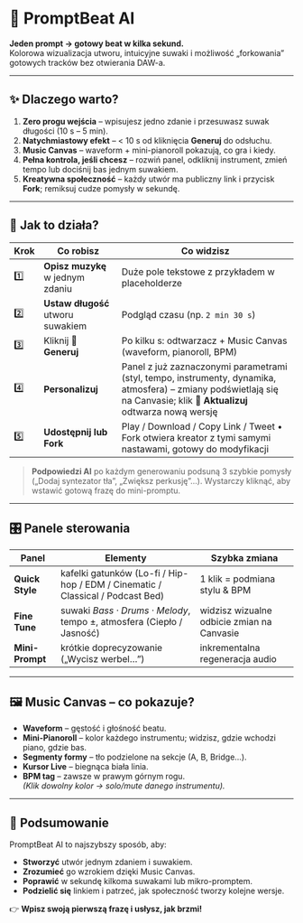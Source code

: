 # 🎹 PromptBeat AI  
**Jeden prompt → gotowy beat w kilka sekund.**  
Kolorowa wizualizacja utworu, intuicyjne suwaki i możliwość „forkowania” gotowych tracków bez otwierania DAW-a.

---

## ✨ Dlaczego warto?
1. **Zero progu wejścia** – wpisujesz jedno zdanie i przesuwasz suwak długości (10 s – 5 min).  
2. **Natychmiastowy efekt** – < 10 s od kliknięcia **Generuj** do odsłuchu.  
3. **Music Canvas** – waveform + mini-pianoroll pokazują, co gra i kiedy.  
4. **Pełna kontrola, jeśli chcesz** – rozwiń panel, odkliknij instrument, zmień tempo lub dociśnij bas jednym suwakiem.  
5. **Kreatywna społeczność** – każdy utwór ma publiczny link i przycisk **Fork**; remiksuj cudze pomysły w sekundę.  

---

## 🚀 Jak to działa?  
| Krok | Co robisz | Co widzisz |  
|------|-----------|------------|  
| 1️⃣ | **Opisz muzykę** w jednym zdaniu | Duże pole tekstowe z przykładem w placeholderze |  
| 2️⃣ | **Ustaw długość** utworu suwakiem | Podgląd czasu (np. `2 min 30 s`) |  
| 3️⃣ | Kliknij **🎹 Generuj** | Po kilku s: odtwarzacz + Music Canvas (waveform, pianoroll, BPM) |  
| 4️⃣ | **Personalizuj** | Panel z już zaznaczonymi parametrami (styl, tempo, instrumenty, dynamika, atmosfera) – zmiany podświetlają się na Canvasie; klik **🔁 Aktualizuj** odtwarza nową wersję |  
| 5️⃣ | **Udostępnij lub Fork** | Play / Download / Copy Link / Tweet • Fork otwiera kreator z tymi samymi nastawami, gotowy do modyfikacji |  

> **Podpowiedzi AI** po każdym generowaniu podsuną 3 szybkie pomysły („Dodaj syntezator tła”, „Zwiększ perkusję”…). Wystarczy kliknąć, aby wstawić gotową frazę do mini-promptu.

---

## 🎛️ Panele sterowania

| Panel | Elementy | Szybka zmiana |  
|-------|----------|---------------|  
| **Quick Style** | kafelki gatunków (Lo-fi / Hip-hop / EDM / Cinematic / Classical / Podcast Bed) | 1 klik = podmiana stylu & BPM |  
| **Fine Tune** | suwaki *Bass · Drums · Melody*, tempo ±, atmosfera (Ciepło / Jasność) | widzisz wizualne odbicie zmian na Canvasie |  
| **Mini-Prompt** | krótkie doprecyzowanie („Wycisz werbel…”) | inkrementalna regeneracja audio |  

---

## 🖼️ Music Canvas – co pokazuje?  
* **Waveform** – gęstość i głośność beatu.  
* **Mini-Pianoroll** – kolor każdego instrumentu; widzisz, gdzie wchodzi piano, gdzie bas.  
* **Segmenty formy** – tło podzielone na sekcje (A, B, Bridge…).  
* **Kursor Live** – biegnąca biała linia.  
* **BPM tag** – zawsze w prawym górnym rogu.  
*(Klik dowolny kolor → solo/mute danego instrumentu).*

---

## 🏁 Podsumowanie
PromptBeat AI to najszybszy sposób, aby:  
* **Stworzyć** utwór jednym zdaniem i suwakiem.  
* **Zrozumieć** go wzrokiem dzięki Music Canvas.  
* **Poprawić** w sekundę kilkoma suwakami lub mikro-promptem.  
* **Podzielić się** linkiem i patrzeć, jak społeczność tworzy kolejne wersje.  

👉 **Wpisz swoją pierwszą frazę i usłysz, jak brzmi!**  
